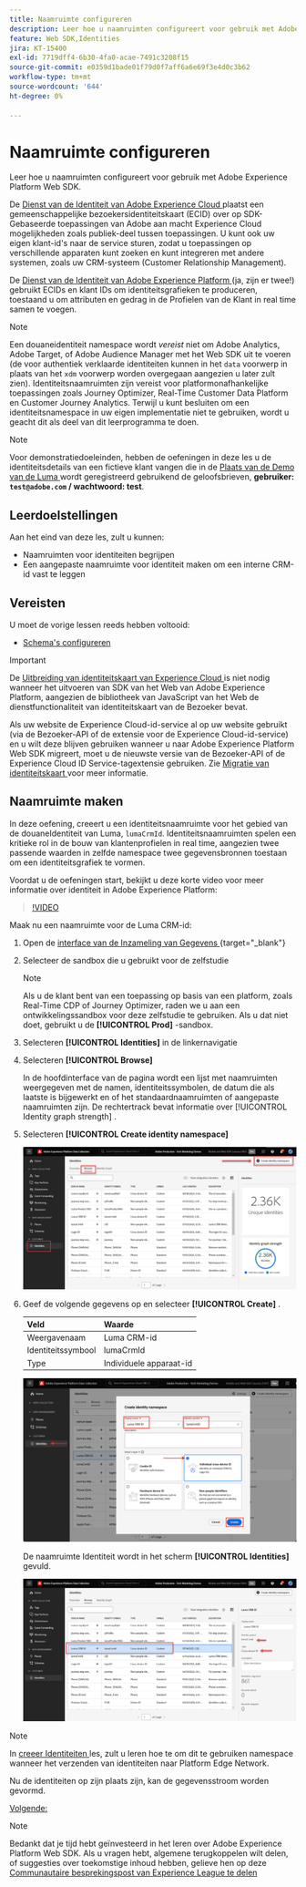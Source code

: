 ```yaml
---
title: Naamruimte configureren
description: Leer hoe u naamruimten configureert voor gebruik met Adobe Experience Platform Web SDK. Deze les maakt deel uit van de zelfstudie Adobe Experience Cloud met Web SDK implementeren.
feature: Web SDK,Identities
jira: KT-15400
exl-id: 7719dff4-6b30-4fa0-acae-7491c3208f15
source-git-commit: e0359d1bade01f79d0f7aff6a6e69f3e4d0c3b62
workflow-type: tm+mt
source-wordcount: '644'
ht-degree: 0%

---
```


# Naamruimte configureren

Leer hoe u naamruimten configureert voor gebruik met Adobe Experience Platform Web SDK.

De [ Dienst van de Identiteit van Adobe Experience Cloud ](https://experienceleague.adobe.com/nl/docs/id-service/using/home) plaatst een gemeenschappelijke bezoekersidentiteitskaart (ECID) over op SDK-Gebaseerde toepassingen van Adobe aan macht Experience Cloud mogelijkheden zoals publiek-deel tussen toepassingen. U kunt ook uw eigen klant-id&#39;s naar de service sturen, zodat u toepassingen op verschillende apparaten kunt zoeken en kunt integreren met andere systemen, zoals uw CRM-systeem (Customer Relationship Management).

De [ Dienst van de Identiteit van Adobe Experience Platform ](https://experienceleague.adobe.com/nl/docs/experience-platform/identity/home) (ja, zijn er twee!) gebruikt ECIDs en klant IDs om identiteitsgrafieken te produceren, toestaand u om attributen en gedrag in de Profielen van de Klant in real time samen te voegen.

>[!NOTE]
>
>Een douaneidentiteit namespace wordt _vereist_ niet om Adobe Analytics, Adobe Target, of Adobe Audience Manager met het Web SDK uit te voeren (de voor authentiek verklaarde identiteiten kunnen in het `data` voorwerp in plaats van het `xdm` voorwerp worden overgegaan aangezien u later zult zien). Identiteitsnaamruimten zijn vereist voor platformonafhankelijke toepassingen zoals Journey Optimizer, Real-Time Customer Data Platform en Customer Journey Analytics. Terwijl u kunt besluiten om een identiteitsnamespace in uw eigen implementatie niet te gebruiken, wordt u geacht dit als deel van dit leerprogramma te doen.

>[!NOTE]
>
> Voor demonstratiedoeleinden, hebben de oefeningen in deze les u de identiteitsdetails van een fictieve klant vangen die in de [ Plaats van de Demo van de Luma ](https://luma.enablementadobe.com/content/luma/us/en.html) wordt geregistreerd gebruikend de geloofsbrieven, **gebruiker: `test@adobe.com` / wachtwoord: test**.

## Leerdoelstellingen

Aan het eind van deze les, zult u kunnen:

* Naamruimten voor identiteiten begrijpen
* Een aangepaste naamruimte voor identiteit maken om een interne CRM-id vast te leggen


## Vereisten

U moet de vorige lessen reeds hebben voltooid:

* [Schema&#39;s configureren](configure-schemas.md)

>[!IMPORTANT]
>
>De [ Uitbreiding van identiteitskaart van Experience Cloud ](https://exchange.adobe.com/apps/ec/100160/adobe-experience-cloud-id-launch-extension) is niet nodig wanneer het uitvoeren van SDK van het Web van Adobe Experience Platform, aangezien de bibliotheek van JavaScript van het Web de dienstfunctionaliteit van identiteitskaart van de Bezoeker bevat.
>
> Als uw website de Experience Cloud-id-service al op uw website gebruikt (via de Bezoeker-API of de extensie voor de Experience Cloud-id-service) en u wilt deze blijven gebruiken wanneer u naar Adobe Experience Platform Web SDK migreert, moet u de nieuwste versie van de Bezoeker-API of de Experience Cloud ID Service-tagextensie gebruiken. Zie [ Migratie van identiteitskaart ](https://experienceleague.adobe.com/nl/docs/experience-platform/edge/identity/overview) voor meer informatie.

## Naamruimte maken

In deze oefening, creeert u een identiteitsnaamruimte voor het gebied van de douaneIdentiteit van Luma, `lumaCrmId`. Identiteitsnaamruimten spelen een kritieke rol in de bouw van klantenprofielen in real time, aangezien twee passende waarden in zelfde namespace twee gegevensbronnen toestaan om een identiteitsgrafiek te vormen.

Voordat u de oefeningen start, bekijkt u deze korte video voor meer informatie over identiteit in Adobe Experience Platform:

>[!VIDEO](https://video.tv.adobe.com/v/3432349?learn=on&enablevpops&captions=dut)

Maak nu een naamruimte voor de Luma CRM-id:

1. Open de [ interface van de Inzameling van Gegevens ](https://experience.adobe.com/data-collection/){target="_blank"}
1. Selecteer de sandbox die u gebruikt voor de zelfstudie

   >[!NOTE]
   >
   >Als u de klant bent van een toepassing op basis van een platform, zoals Real-Time CDP of Journey Optimizer, raden we u aan een ontwikkelingssandbox voor deze zelfstudie te gebruiken. Als u dat niet doet, gebruikt u de **[!UICONTROL Prod]** -sandbox.

1. Selecteren **[!UICONTROL Identities]** in de linkernavigatie
1. Selecteren **[!UICONTROL Browse]**

   In de hoofdinterface van de pagina wordt een lijst met naamruimten weergegeven met de namen, identiteitssymbolen, de datum die als laatste is bijgewerkt en of het standaardnaamruimten of aangepaste naamruimten zijn. De rechtertrack bevat informatie over [!UICONTROL Identity graph strength] .

1. Selecteren **[!UICONTROL Create identity namespace]**

   ![ Identiteiten van de Mening ](assets/configure-identities-screen.png)

1. Geef de volgende gegevens op en selecteer **[!UICONTROL Create]** .

   | Veld | Waarde |
   |---------------|-----------|
   | Weergavenaam | Luma CRM-id |
   | Identiteitssymbool | lumaCrmId |
   | Type | Individuele apparaat-id |


   ![ creeer Namespaces ](assets/identities-create-namespace.png)


   De naamruimte Identiteit wordt in het scherm **[!UICONTROL Identities]** gevuld.

   ![ creeer Namespaces ](assets/configure-identities-namespace-lumaCrmId.png)


>[!NOTE]
>
> In [ creeer Identiteiten ](create-identities.md) les, zult u leren hoe te om dit te gebruiken namespace wanneer het verzenden van identiteiten naar Platform Edge Network.

Nu de identiteiten op zijn plaats zijn, kan de gegevensstroom worden gevormd.

[Volgende: ](configure-datastream.md)

>[!NOTE]
>
>Bedankt dat je tijd hebt geïnvesteerd in het leren over Adobe Experience Platform Web SDK. Als u vragen hebt, algemene terugkoppelen wilt delen, of suggesties over toekomstige inhoud hebben, gelieve hen op deze [ Communautaire besprekingspost van Experience League te delen ](https://experienceleaguecommunities.adobe.com/t5/adobe-experience-platform-data/tutorial-discussion-implement-adobe-experience-cloud-with-web/td-p/444996)
